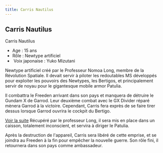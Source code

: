 ```yaml
---
title: Carris Nautilus
---
```


Carris Nautilus
---------------

Carris Nautilus


- Age : 15 ans  
- Rôle : Newtype artificiel  
-  Voix japonaise : Yuko Mizutani


Newtype artificiel créé par le Professeur Nomoa Long, membre de la Révolution Spatiale. Il devait servir à piloter les redoutables MS développés pour exploiter les pouvoirs des Newtypes, les Bertigos, et principalement servir de noyau pour le gigantesque mobile armor Patulia.


Il combattra le Freeden arrivant dans son pays et manquera de détruire le Gundam X de Garrod. Leur deuxième combat avec le GX Divider réparé mènera Garrod à la victoire. Cependant, Carris fera exprès de se faire tirer dessus lorsque Garrod ouvrira le cockpit du Bertigo.


[Voir la suite](javascript:spoiler();)
Récupéré par le professeur Long, il sera mis en place dans un caisson, totalement inconscient, et servira à diriger le Patulia.


Après la destruction de l'appareil, Carris sera libéré de cette emprise, et se joindra au Freeden à la fin pour empêcher la nouvelle guerre. Son rôle fini, il retournera dans son pays comme ambassadeur.


